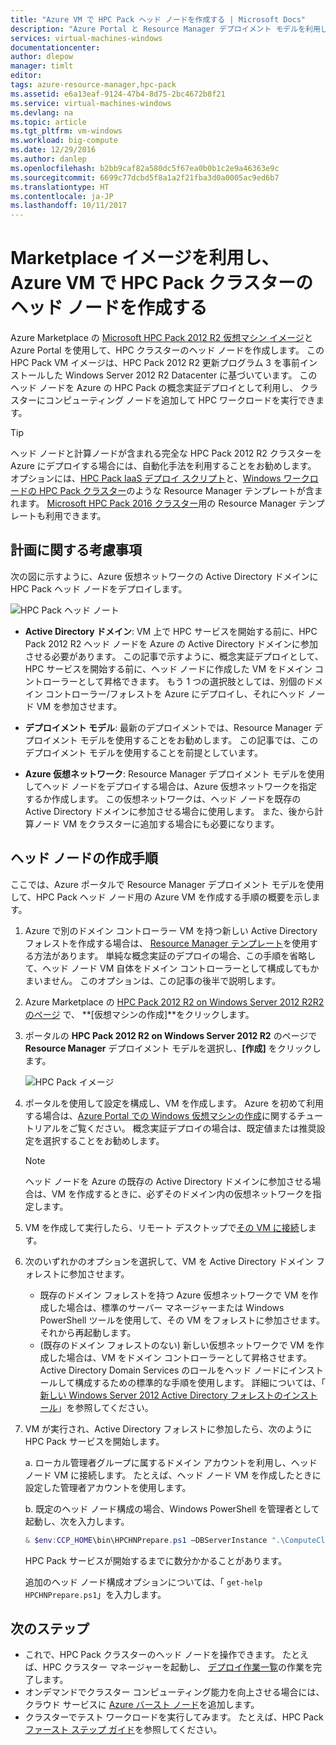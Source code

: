 ```yaml
---
title: "Azure VM で HPC Pack ヘッド ノードを作成する | Microsoft Docs"
description: "Azure Portal と Resource Manager デプロイメント モデルを利用し、Azure VM で Microsoft HPC Pack 2012 R2 ヘッド ノードを作成する方法について説明します。"
services: virtual-machines-windows
documentationcenter: 
author: dlepow
manager: timlt
editor: 
tags: azure-resource-manager,hpc-pack
ms.assetid: e6a13eaf-9124-47b4-8d75-2bc4672b8f21
ms.service: virtual-machines-windows
ms.devlang: na
ms.topic: article
ms.tgt_pltfrm: vm-windows
ms.workload: big-compute
ms.date: 12/29/2016
ms.author: danlep
ms.openlocfilehash: b2bb9caf82a580dc5f67ea0b0b1c2e9a46363e9c
ms.sourcegitcommit: 6699c77dcbd5f8a1a2f21fba3d0a0005ac9ed6b7
ms.translationtype: HT
ms.contentlocale: ja-JP
ms.lasthandoff: 10/11/2017
---
```

# <a name="create-the-head-node-of-an-hpc-pack-cluster-in-an-azure-vm-with-a-marketplace-image"></a>Marketplace イメージを利用し、Azure VM で HPC Pack クラスターのヘッド ノードを作成する
Azure Marketplace の [Microsoft HPC Pack 2012 R2 仮想マシン イメージ](https://azure.microsoft.com/marketplace/partners/microsoft/hpcpack2012r2onwindowsserver2012r2/)と Azure Portal を使用して、HPC クラスターのヘッド ノードを作成します。 この HPC Pack VM イメージは、HPC Pack 2012 R2 更新プログラム 3 を事前インストールした Windows Server 2012 R2 Datacenter に基づいています。 このヘッド ノードを Azure の HPC Pack の概念実証デプロイとして利用し、 クラスターにコンピューティング ノードを追加して HPC ワークロードを実行できます。

> [!TIP]
> ヘッド ノードと計算ノードが含まれる完全な HPC Pack 2012 R2 クラスターを Azure にデプロイする場合には、自動化手法を利用することをお勧めします。 オプションには、[HPC Pack IaaS デプロイ スクリプト](classic/hpcpack-cluster-powershell-script.md?toc=%2fazure%2fvirtual-machines%2fwindows%2fclassic%2ftoc.json)と、[Windows ワークロードの HPC Pack クラスター](https://azure.microsoft.com/marketplace/partners/microsofthpc/newclusterwindowscn/)のような Resource Manager テンプレートが含まれます。 [Microsoft HPC Pack 2016 クラスター](https://github.com/MsHpcPack/HPCPack2016/tree/master/newcluster-templates)用の Resource Manager テンプレートも利用できます。 
> 
> 

## <a name="planning-considerations"></a>計画に関する考慮事項
次の図に示すように、Azure 仮想ネットワークの Active Directory ドメインに HPC Pack ヘッド ノードをデプロイします。

![HPC Pack ヘッド ノート][headnode]

* **Active Directory ドメイン**: VM 上で HPC サービスを開始する前に、HPC Pack 2012 R2 ヘッド ノードを Azure の Active Directory ドメインに参加させる必要があります。 この記事で示すように、概念実証デプロイとして、HPC サービスを開始する前に、ヘッド ノードに作成した VM をドメイン コントローラーとして昇格できます。 もう 1 つの選択肢としては、別個のドメイン コントローラー/フォレストを Azure にデプロイし、それにヘッド ノード VM を参加させます。

* **デプロイメント モデル**: 最新のデプロイメントでは、Resource Manager デプロイメント モデルを使用することをお勧めします。 この記事では、このデプロイメント モデルを使用することを前提としています。

* **Azure 仮想ネットワーク**: Resource Manager デプロイメント モデルを使用してヘッド ノードをデプロイする場合は、Azure 仮想ネットワークを指定するか作成します。 この仮想ネットワークは、ヘッド ノードを既存の Active Directory ドメインに参加させる場合に使用します。 また、後から計算ノード VM をクラスターに追加する場合にも必要になります。

## <a name="steps-to-create-the-head-node"></a>ヘッド ノードの作成手順
ここでは、Azure ポータルで Resource Manager デプロイメント モデルを使用して、HPC Pack ヘッド ノード用の Azure VM を作成する手順の概要を示します。 

1. Azure で別のドメイン コントローラー VM を持つ新しい Active Directory フォレストを作成する場合は、 [Resource Manager テンプレート](https://github.com/Azure/azure-quickstart-templates/tree/master/active-directory-new-domain-ha-2-dc)を使用する方法があります。 単純な概念実証のデプロイの場合、この手順を省略して、ヘッド ノード VM 自体をドメイン コントローラーとして構成してもかまいません。 このオプションは、この記事の後半で説明します。
2. Azure Marketplace の [HPC Pack 2012 R2 on Windows Server 2012 R2R2 のページ](https://azure.microsoft.com/marketplace/partners/microsoft/hpcpack2012r2onwindowsserver2012r2/) で、 **[仮想マシンの作成]**をクリックします。 
3. ポータルの **HPC Pack 2012 R2 on Windows Server 2012 R2** のページで **Resource Manager** デプロイメント モデルを選択し、**[作成]** をクリックします。
   
    ![HPC Pack イメージ][marketplace]
4. ポータルを使用して設定を構成し、VM を作成します。 Azure を初めて利用する場合は、[Azure Portal での Windows 仮想マシンの作成](../virtual-machines-windows-hero-tutorial.md?toc=%2fazure%2fvirtual-machines%2fwindows%2ftoc.json)に関するチュートリアルをご覧ください。 概念実証デプロイの場合は、既定値または推奨設定を選択することをお勧めします。
   
   > [!NOTE]
   > ヘッド ノードを Azure の既存の Active Directory ドメインに参加させる場合は、VM を作成するときに、必ずそのドメイン内の仮想ネットワークを指定します。
   > 
   > 
5. VM を作成して実行したら、リモート デスクトップで[その VM に接続](connect-logon.md?toc=%2fazure%2fvirtual-machines%2fwindows%2ftoc.json)します。 
6. 次のいずれかのオプションを選択して、VM を Active Directory ドメイン フォレストに参加させます。
   
   * 既存のドメイン フォレストを持つ Azure 仮想ネットワークで VM を作成した場合は、標準のサーバー マネージャーまたは Windows PowerShell ツールを使用して、その VM をフォレストに参加させます。 それから再起動します。
   * (既存のドメイン フォレストのない) 新しい仮想ネットワークで VM を作成した場合は、VM をドメイン コントローラーとして昇格させます。 Active Directory Domain Services のロールをヘッド ノードにインストールして構成するための標準的な手順を使用します。 詳細については、「 [新しい Windows Server 2012 Active Directory フォレストのインストール](https://technet.microsoft.com/library/jj574166.aspx)」を参照してください。
7. VM が実行され、Active Directory フォレストに参加したら、次のように HPC Pack サービスを開始します。
   
    a. ローカル管理者グループに属するドメイン アカウントを利用し、ヘッド ノード VM に接続します。 たとえば、ヘッド ノード VM を作成したときに設定した管理者アカウントを使用します。
   
    b. 既定のヘッド ノード構成の場合、Windows PowerShell を管理者として起動し、次を入力します。
   
    ```PowerShell
    & $env:CCP_HOME\bin\HPCHNPrepare.ps1 –DBServerInstance ".\ComputeCluster"
    ```
   
    HPC Pack サービスが開始するまでに数分かかることがあります。
   
    追加のヘッド ノード構成オプションについては、「 `get-help HPCHNPrepare.ps1`」を入力します。

## <a name="next-steps"></a>次のステップ
* これで、HPC Pack クラスターのヘッド ノードを操作できます。 たとえば、HPC クラスター マネージャーを起動し、 [デプロイ作業一覧](https://technet.microsoft.com/library/jj884141.aspx)の作業を完了します。
* オンデマンドでクラスター コンピューティング能力を向上させる場合には、クラウド サービスに [Azure バースト ノード](classic/hpcpack-cluster-node-burst.md?toc=%2fazure%2fvirtual-machines%2fwindows%2fclassic%2ftoc.json)を追加します。 
* クラスターでテスト ワークロードを実行してみます。 たとえば、HPC Pack [ファースト ステップ ガイド](https://technet.microsoft.com/library/jj884144)を参照してください。

<!--Image references-->
[headnode]: ./media/hpcpack-cluster-headnode/headnode.png
[marketplace]: ./media/hpcpack-cluster-headnode/marketplace.png
